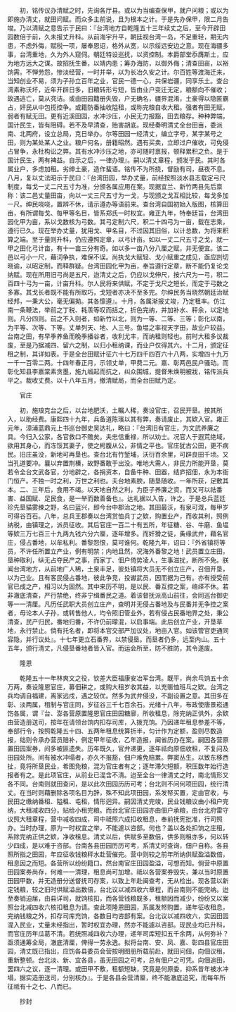 <!-- { "loadSidebar": true } -->
　　初，铭传议办清赋之时，先询各厅县。或以为当编查保甲，就户问粮；或以为即施办清丈，就田问赋。而众多主前说，且为根本之计。于是先办保甲，限二月告竣。乃以清赋之意告示于民曰：『台湾地方自乾隆五十三年续丈之后，至今开辟田园数倍于前，久未报丈升科。从前海宇升平，朝廷视台湾一岛，不足重轻，期无内患，不虑外侮，赋税一项，屡奉恩诏，格外从宽，以示绥远安边之意。现在海疆多事，台湾重地，久为外人窥伺。朝廷特设巡抚，以资控制。本爵部堂忝膺斯土，应为地方远大之谋。故招抚生番，以靖内患；筹办海防，以御外侮；清查田亩，以裕饷需。不惮劳怨，惨淡经营，一时并举，以为长冶久安之计。尔百姓等渡海迁来，当知创业不易，须为子孙立百年之业，官民一德一心，共保岩疆，同享乐土。查台湾素称沃坏，近年开辟日多，旧粮转形亏短，皆由业户变迁无定，粮额向不催收；故遇逃亡，莫从究诘。或由田园籍册失毁，户无确名，疆界混淆，土豪得以隐匿霸占，奸民从中包揽控争。或籍防番抽收隘租，或称完粮自收大租。强者有田无赋，弱者有赋无田。更有近溪田园，水冲沙压，小民无力报豁，田去粮存。种种弊端，国计民生，皆有阻碍。若不及早清查，贻害胡底。现经奏明清丈全台田亩，委派南、北两府，设立总局，克日举办。尔等田园一经清丈，编立字号，某字某号之田，则为某处某人之业。粮户何名，册籍昭然。遇有买卖，立即过户催收，可免侵占冒争，永杜构讼之弊。其有水冲沙压之地，亦可随时禀报，顿释累积之负。是于国计民生，两有裨益。自示之后，一律办理』。嗣以清丈章程，颁发于民。其时各属业户，多虑加租。劣绅土豪，造作蜚语。铭传不为所挠，督励有司，昼夜不息。八月，复以丈法昭示于民曰：『台湾田园，举办丈量，前经按照淡水县志载定弓尺制度，每戈一丈二尺五寸为准，分颁各属应用在案。现据宜兰、新竹两县先后禀称：该二邑丈量田亩，向以一丈三尺五寸为一戈，与现颁之戈互相比较，每戈多加一尺。绅民哓哓，置辨不休，请示遵办等语前来。查台湾自国初始入版图，核算田亩，有所谓每戈、每甲等名目，皆系郑氏一时权宜。雍正九年，特奉廷旨，台湾田园化甲为亩，系以戈数核为弓数。其弓定制六尺，积二十四弓为一亩，载在志乘，遵行已久。现在举办丈量，犹用戈、甲名目，不过因其旧俗，以计总数，为将来积算之端。至于量则升科，仍应遵照定章，以弓计亩。如以一丈二尺五寸之戈，就一甲之田化弓计亩，有十一亩三分有奇。如以多一亩八分八厘之赋，并无便宜。该二邑以弓小一尺，藉词争执，难保不误。尚执戈大赋轻、戈小赋重之成见，亟应剀切晓谕，以昭定制，而释群疑。台湾田园化甲为亩，奉旨遵行定章，断不能仍复论戈纳赋。现在所用旧弓尚是五尺，迨清丈之后，仍应以戈伸尺，按六尺为一弓，积二百四十弓为一亩，计亩升科。尔人民将来供赋，不定于戈尺之短长，而定于弓数之多寡。其戈长者既不能有所取巧，戈短者亦决不至多完。尔绅民务当晓然朝廷治赋经邦，一秉大公，毫无偏拗。其各懔遵』。十月，各属渐报丈竣，乃定租率。仿江南一条鞭法，举前之丁税、耗羡等叹而括之，折色完纳，并加补水、秤余，以定地则。凡分四则。前之不入则者，如新竹以北，则为一等、二等、三等；彰化以南，为平等、次等、下等。丈单列天、地、人三号。鱼塭之率视天字田，故业户较益。台南之田，有早季养鱼而晚季播谷者，收利尤丰，而纳租则轻也。前时大租多议裁废，至是乃据减四、留六之制，以归小租纳课，而业户仅得其六。十二月，颁定征租之制，其详如表。于是全台田赋计征六十七万四千四百六十八两，实增四十九万一千一百零二两。十四年春正月，示领丈单，甲费二元。嘉、彰两邑民户骚动。而彰化知县李嘉棠素贪墨，施九缎起而抗之，纠众围城，提督朱焕明被戕，铭传派兵平之。裁收丈费。以十八年五月，撤清赋局，而全台田赋乃定。

　　官庄

　　初，施琅克台之后，以台地肥沃，土瞩人稀，奏设官庄，召民开垦。按其所入，以助经费。康熙四十九年，兵备道陈璸以其有弊，奏请废止，其欵入官。雍正元年，漳浦蓝鼎元上书巡台御史吴达礼，略曰：『台湾旧有官庄，为文武养廉之具。今归入公家，各官救口不赡矣。夫忠信重禄，所以劝士。况官人于遐荒绝域，欲用其身心，而冻馁其妻子，使之枵腹从公，非情之平也。官庄犹古公田，更不病民。旧庄虽没，新地可再垦也。查台北有竹堑埔，沃衍百余里，可辟良田千顷。又当孔道要冲。曩以弃置荆榛，故野番敢于出没。唯地大需人，非民力所能开垦，莫若令全台文武各官，分地辟之，各捐资本，自备牛种、田器，结庐招佃，永为本衙门恒产。不独一时之利，万世之利也。夫台地素腴，随垦随收。一年所获，足敷其本。二、三年后，食用不竭。以天地自然之利，为臣子养廉之资，而又可以祛番害、益国赋、足民食，是一举而数善备也』。达礼据以入告，许之。于是总兵蓝廷珍先垦猫雾捒之野，名曰蓝兴，即今台中郡治之地。其田最沃，有泉可溉，每甲岁可得谷百石。八年，总兵王郡奏以台湾赏恤兵丁之欵，购置业产，而收其利，照例纳税，由镇理之，派员征收。其后官庄一百二十有五所，年征糖、谷、牛磨、鱼塭等欵三万七百三十九两九钱六分六厘，逐年增多。而奸猾之徒，夤缘武弁，藉名官庄，侵占番地，以牟私利。番黎怨恨，莫可谁何。乾隆九年，诏曰：『外省镇将等员，不许任所置立产业，例有明禁；内地且然，况海外番黎之地！武员置立庄田，垦种取利，纵无占夺民产之事，而家丁、佃户倚势凌人，生事滋扰，断所不免。朕闻台湾地方，从前地广人稀，土泉丰足，彼处镇将大员无不创立庄产，召佃开垦，以为己业。且有客民侵占番地，彼此争竞，投谳武员，因而据为己有。亦有授受前官已成之产，相习以为固然。其中来历不明，是以民、番互控之案，络绎不休。若非澈底清查，严行禁绝，终非宁缉番民之道。着该督抚派高山前往，会同巡台御史等一一清厘。凡历任武职大员创立庄产，查明并无侵占番地及与民番并无争控之案者，毋论本人子孙，或转售他人，均令照旧管业外，若有侵占民番地界之处，秉公清查，民产归民，番地归番，不许仍前曚混，以启事端。此后创立产业，开垦草地，永行禁止。倘有托名者，即将本官交部严加议处，地亩入官。如该管官吏通同容隐，并行议处』。十七年更立石番界，以禁侵垦。而垦者仍多，远至内山。五十五年，颁行清丈，凡侵垦番地者皆入官。而运会所至，防不胜防，其令遂废。

　　隆恩

　　乾隆五十一年林爽文之役，钦差大臣福康安冶军台湾。既平，尚余乓饷五十余万两，奏设隆恩官庄，募佃耕之，或购大租岁收其益，以充赈恤班乓之欵。台湾之兵均调自福建，离家远戍，遇之较优。然多为武弁侵没，不副设置之意。其田多在彰、淡两属，租制与官庄同，岁征谷三千七百余石。光绪十八年，布政使唐景崧通饬各属，谓『台、澎各营原置隆恩官庄田园糖廍，所收租息，除完纳正供外，余欵由营造册送司，按年在请领台饷内扣存司库，入拨充饷。乃因递年租息参差不等，奉部行令，按照乾隆五十四、五两年租息统算折半，匀计作为定额，盈则尽数造报，绌则令承办营员赔补，例定甲年征收，乙年造报，闽省历办在案。嗣因各营原置田园案券，间多被匪遗失。历年既久，官弁递更，逐年祗向原佃收租，不复问及田园处所。间有被水冲塌者，亦久不报豁，佃户难免赔累。弊窦丛生。以致东移西扯，竟将所垦民业，希图免粮，混为官庄者有之；逐年滞欠短额，积压数年始行造报者有之。是此项官庄，从前业已混含不清。迨至全台一律清丈之时，南北情形又各不同。台南则就田查问，是以此次田园历历可考；台北则不问何项田园，统行清丈。在当时则藉删除各项名目为辞，殊不知此项田园，系发帑买置，定由官收，与民田之缴纳番租、隘租、屯租，情形迥异。嗣因清丈完竣，民业钱粮议由小租户完纳，大租减收四分，贴给小租完粮。而台北官庄田园亦由佃户承粮，由台北府雷守议照大租章程，营中减收四成，司中祗照六成扣收租息，奉前抚宪批准，行司照办。当时办理，原为一时权宜之举，不能遽以咨部。何也？盖以各处扣饷之庄租，系除完纳正供之欵，净收租息。清丈以后，供赋多至数倍，供多则租亦多，何以转少四成，是以难于咨部。台南各县田园历历可考，系清丈时查询，佃户自称。各县照所指之田园，年应征收钱粮秤水赴营催完。营中则较之前年所纳供赋盈溢数倍，租息因之而短。各营所以纷纷籍口。然台南官庄田园盈溢，可想而知。倘营中原置田园案券尚存，何难一一清理，租息尚可加增。祗以各营案券毁失，兼以当时原置田园甲数，并无造册分送督抚司存案，以致上年赴闽查考，无从检出。现各营以新定钱粮，较之旧时供赋溢出数倍，台北议以减四收六章程，而台南则不能完纳。迨至奏销迫届，由县详司，就饷核扣，而各营钱粮既多，租额因而减少，纷纷又以案照台北减四收六核扣租息为请。查此项隆恩田园，系属发帑购置，递年征收租息，完纳钱粮之外，扣存司库充饷，各数目均咨部有案。台北议以减四收六，实因田园混入民业，丈量未经指出，暂时权宜办理，然亦不能遽以咨部。现民业均已升科，而官庄历年瓜葛不清。若统照减四收六办理，递年司库短扣五千余两，从何弥补？亟须通筹全局，澈底清厘，俾得一劳永逸。拟将台南、安、凤、嘉、彰四县官庄田园，清丈既已指出，应饬各县委员会营按明图册所载前赴，就田问佃，向佃议租，重新整顿。台北淡、新、宜各县，虽无田园之可考，总有佃户之可凭。向佃追田，罢四六之议，逐一清理。或田甲不敷，租额短缺，究竟是何原委，抑系昔年被水冲塌，据实造册送司，分别核办』。于是各县会营清厘，终不能澈底追究，而每年所征祗有十之七、八而已。

　　抄封

